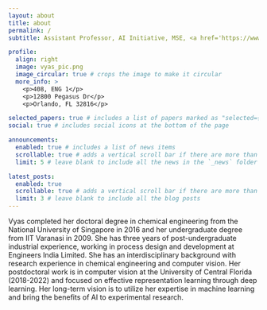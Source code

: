 ```yaml
---
layout: about
title: about
permalink: /
subtitle: Assistant Professor, AI Initiative, MSE, <a href='https://www.ucf.edu/'>University of Central Florida</a>

profile:
  align: right
  image: vyas_pic.png
  image_circular: true # crops the image to make it circular
  more_info: >
    <p>408, ENG 1</p>
    <p>12800 Pegasus Dr</p>
    <p>Orlando, FL 32816</p>

selected_papers: true # includes a list of papers marked as "selected={true}"
social: true # includes social icons at the bottom of the page

announcements:
  enabled: true # includes a list of news items
  scrollable: true # adds a vertical scroll bar if there are more than 3 news items
  limit: 5 # leave blank to include all the news in the `_news` folder

latest_posts:
  enabled: true
  scrollable: true # adds a vertical scroll bar if there are more than 3 new posts items
  limit: 3 # leave blank to include all the blog posts
---
```


Vyas completed her doctoral degree in chemical engineering from the National University of Singapore in 2016 and her undergraduate degree from IIT Varanasi in 2009. She has three years of post-undergraduate industrial experience, working in process design and development at Engineers India Limited. She has an interdisciplinary background with research experience in chemical engineering and computer vision. Her postdoctoral work is in computer vision at the University of Central Florida (2018-2022) and focused on effective representation learning through deep learning. Her long-term vision is to utilize her expertise in machine learning and bring the benefits of AI to experimental research.

